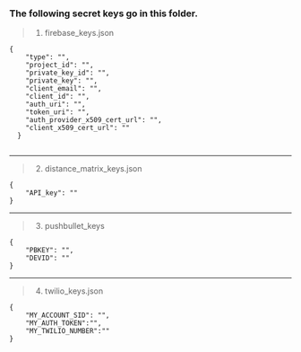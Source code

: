 ### The following secret keys go in this folder.

>1) firebase_keys.json
```
{
    "type": "",
    "project_id": "",
    "private_key_id": "",
    "private_key": "",
    "client_email": "",
    "client_id": "",
    "auth_uri": "",
    "token_uri": "",
    "auth_provider_x509_cert_url": "",
    "client_x509_cert_url": ""
  }
  
```
<hr/>

>2) distance_matrix_keys.json
```
{
    "API_key": ""
}
```
<hr/>

>3) pushbullet_keys 
```
{
    "PBKEY": "",
    "DEVID": ""
}
```
<hr/>

>4) twilio_keys.json
```
{
    "MY_ACCOUNT_SID": "",
    "MY_AUTH_TOKEN":"",
    "MY_TWILIO_NUMBER":""
}
```
